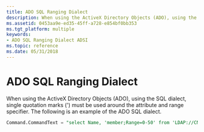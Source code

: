 ```yaml
---
title: ADO SQL Ranging Dialect
description: When using the ActiveX Directory Objects (ADO), using the SQL dialect, single quotation marks (') must be used around the attribute and range specifier.
ms.assetid: 0453aa9e-ed35-45ff-a728-e854bf0bb353
ms.tgt_platform: multiple
keywords:
- ADO SQL Ranging Dialect ADSI
ms.topic: reference
ms.date: 05/31/2018
---
```


# ADO SQL Ranging Dialect

When using the ActiveX Directory Objects (ADO), using the SQL dialect, single quotation marks (') must be used around the attribute and range specifier. The following is an example of the ADO SQL dialect.


```sql
Command.CommandText = "select Name, 'member;Range=0-50' from 'LDAP://CN=Group1,DC=Fabrikam,DC=Com' where objectCategory='group'"
```



 

 




